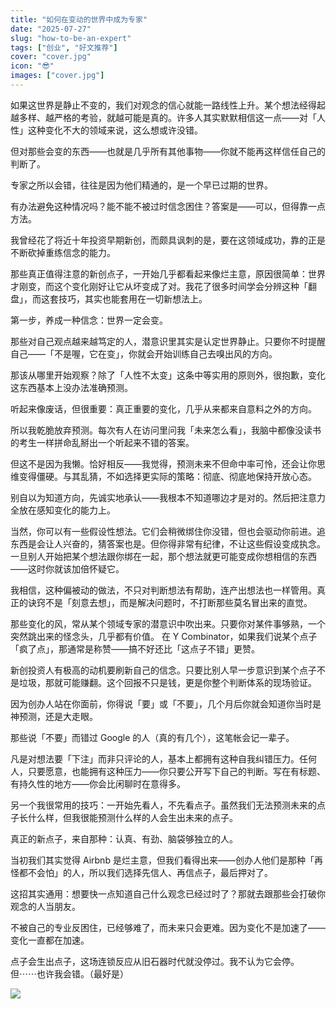 ```yaml
---
title: "如何在变动的世界中成为专家"
date: "2025-07-27"
slug: "how-to-be-an-expert"
tags: ["创业", "好文推荐"]
cover: "cover.jpg"
icon: "😎"
images: ["cover.jpg"]
---
```

如果这世界是静止不变的，我们对观念的信心就能一路线性上升。某个想法经得起越多样、越严格的考验，就越可能是真的。许多人其实默默相信这一点——对「人性」这种变化不大的领域来说，这么想或许没错。



但对那些会变的东西——也就是几乎所有其他事物——你就不能再这样信任自己的判断了。



专家之所以会错，往往是因为他们精通的，是一个早已过期的世界。



有办法避免这种情况吗？能不能不被过时信念困住？答案是——可以，但得靠一点方法。



我曾经花了将近十年投资早期新创，而颇具讽刺的是，要在这领域成功，靠的正是不断砍掉重练信念的能力。



那些真正值得注意的新创点子，一开始几乎都看起来像烂主意，原因很简单：世界才刚变，而这个变化刚好让它从坏变成了对。我花了很多时间学会分辨这种「翻盘」，而这套技巧，其实也能套用在一切新想法上。



第一步，养成一种信念：世界一定会变。



那些对自己观点越来越笃定的人，潜意识里其实是认定世界静止。只要你不时提醒自己——「不是喔，它在变」，你就会开始训练自己去嗅出风的方向。



那该从哪里开始观察？除了「人性不太变」这条中等实用的原则外，很抱歉，变化这东西基本上没办法准确预测。



听起来像废话，但很重要：真正重要的变化，几乎从来都来自意料之外的方向。



所以我乾脆放弃预测。每次有人在访问里问我「未来怎么看」，我脑中都像没读书的考生一样拼命乱掰出一个听起来不错的答案。



但这不是因为我懒。恰好相反——我觉得，预测未来不但命中率可怜，还会让你思维变得僵硬。与其乱猜，不如选择更实际的策略：彻底、彻底地保持开放心态。



别自以为知道方向，先诚实地承认——我根本不知道哪边才是对的。然后把注意力全放在感知变化的能力上。



当然，你可以有一些假设性想法。它们会稍微绑住你没错，但也会驱动你前进。追东西是会让人兴奋的，猜答案也是。但你得非常有纪律，不让这些假设变成执念。
一旦别人开始把某个想法跟你绑在一起，那个想法就更可能变成你想相信的东西——这时你就该加倍怀疑它。



我相信，这种偏被动的做法，不只对判断想法有帮助，连产出想法也一样管用。真正的诀窍不是「刻意去想」，而是解决问题时，不打断那些莫名冒出来的直觉。



那些变化的风，常从某个领域专家的潜意识中吹出来。只要你对某件事够熟，一个突然跳出来的怪念头，几乎都有价值。
在 Y Combinator，如果我们说某个点子「疯了点」，那通常是称赞——搞不好还比「这点子不错」更赞。



新创投资人有极高的动机要刷新自己的信念。只要比别人早一步意识到某个点子不是垃圾，那就可能赚翻。这个回报不只是钱，更是你整个判断体系的现场验证。



因为创办人站在你面前，你得说「要」或「不要」，几个月后你就会知道你当时是神预测，还是大走眼。



那些说「不要」而错过 Google 的人（真的有几个），这笔帐会记一辈子。



凡是对想法要「下注」而非只评论的人，基本上都拥有这种自我纠错压力。任何人，只要愿意，也能拥有这种压力——你只要公开写下自己的判断。写在有标题、有持久性的地方——你会比闲聊时在意得多。



另一个我很常用的技巧：一开始先看人，不先看点子。虽然我们无法预测未来的点子长什么样，但我很能预测什么样的人会生出未来的点子。



真正的新点子，来自那种：认真、有劲、脑袋够独立的人。



当初我们其实觉得 Airbnb 是烂主意，但我们看得出来——创办人他们是那种「再怪都不会怕」的人，所以我们选择先信人、再信点子，最后押对了。



这招其实通用：想要快一点知道自己什么观念已经过时了？那就去跟那些会打破你观念的人当朋友。



不被自己的专业反困住，已经够难了，而未来只会更难。因为变化不是加速了——变化一直都在加速。



点子会生出点子，这场连锁反应从旧石器时代就没停过。我不认为它会停。
但⋯⋯也许我会错。（最好是）




![](https://prod-files-secure.s3.us-west-2.amazonaws.com/112d0858-5090-4d34-a606-b75eb8d65fd2/46476355-9cf3-4e99-9b7a-3531bc426380/1000202064.png?X-Amz-Algorithm=AWS4-HMAC-SHA256&X-Amz-Content-Sha256=UNSIGNED-PAYLOAD&X-Amz-Credential=ASIAZI2LB4666ZBGKG3Y%2F20250802%2Fus-west-2%2Fs3%2Faws4_request&X-Amz-Date=20250802T051829Z&X-Amz-Expires=3600&X-Amz-Security-Token=IQoJb3JpZ2luX2VjENX%2F%2F%2F%2F%2F%2F%2F%2F%2F%2FwEaCXVzLXdlc3QtMiJHMEUCIQDIr%2Be1xPhgyQsMdgDNaPOZUdIwOw5cy87ujoXKZwHHcAIgD8gYHZEuB5ncoV5bjoZoWsl45%2F7LGwQyjJivPj%2BLp8IqiAQI%2Fv%2F%2F%2F%2F%2F%2F%2F%2F%2F%2FARAAGgw2Mzc0MjMxODM4MDUiDCFiN4mu3nZ%2B0pT5ryrcA%2F3HaG%2FvUHj3QpkbFwnPcY1cmuqZyH3ll1D%2F0aQSNfOh8xTuUaab%2B1sdknJM530%2B%2FRt7LDOJz1SbnEInNQSyjDZ4mMmOdWBzxMlLXW%2BMDbh97pdAgIgGTb5wUAO0cs7AUkNP6mp6JXT8gqeT8t1WQKZLjEKW50r1eVJFrXDIQxu7nFpU2IT3iq42bX90qjijMTn7hAPkBTB1cJ17fw7IC5ST%2FJaB9F873dTCWlCo7Wy8j%2BLPm%2F%2BWWo51CygXqOrw5tIDxc9hUYmyR2rBjsPwH%2FBEpwcdxVWVcEAOBdZbDiqUZ5c%2FVosXwBfvW69UMj6MhsYENqOtYJ6o4i2ByG0D%2Fb2IRu5BnC5orBPYJhu9GSWggV%2B4zM7%2F1RRZ5Axl8Tgs9e0U13MJkzWJXJ7p6648hZgHuj5jlpQLLYLfeCPdiA9sWgcZJSUCxxfOZYFUPwTZVGHMQSbKaNr8Bc2Eqg7blxLvhw7xOxf1tB5Z0PCa%2F6gM6dOnScfT2b7Mh9WKPuoXJuFikRqAt2HeDtWvIhd2gxFaj2MW8n6Coa%2BftIsgqDRXxkxna4%2Blu1sBaj4xpV4mE9co1YTwjwLzdrgpMOFX1A7LSsEsdwPWHV8w2EbuYNcCChH8%2BCu3XkmiA1tMMIaxtsQGOqUBiHwKivfnCFZqQlwCeaBexePUXSkteWcOK8M7IDK%2FOMbZ%2BCiunfrl6sQL4az9q1ba3cy6yOpXktuJmV5%2FcI2ovjnNsZdPQ46TP%2B60EMGlLOhv6X8QeScmblIfh3HOIDzhr21x30QLK4V3igwXHW2MMy1W9%2F7v0zkqMonLjZgHXZKT%2FXANsfHXt36eELGPo3CMfXdvYwpq0bYH42gSkeI08JxOoeLK&X-Amz-Signature=238aecd68fc97dff3181781d6c689bbafb29c2f15cb64ea627a161dc6fd13c2f&X-Amz-SignedHeaders=host&x-amz-checksum-mode=ENABLED&x-id=GetObject)

